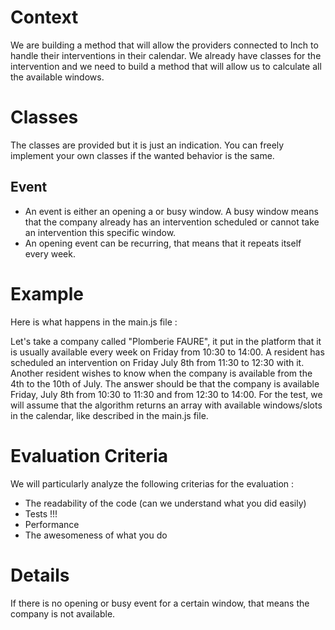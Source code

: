 Context
========
We are building a method that will allow the providers connected to Inch to handle their interventions in their calendar. We already have classes for the intervention and we need to build a method that will allow us to calculate all the available windows.

Classes
========
The classes are provided but it is just an indication. You can freely implement your own classes if the wanted behavior is the same.

## Event

* An event is either an opening a or busy window. A busy window means that the company already has an intervention scheduled or cannot take an intervention this specific window.
* An opening event can be recurring, that means that it repeats itself every week.


Example
========
Here is what happens in the main.js file :

Let's take a company called "Plomberie FAURE", it put in the platform that it is usually available every week on Friday from 10:30 to 14:00. A resident has scheduled an intervention on Friday July 8th from 11:30 to 12:30 with it. Another resident wishes to know when the company is available from the 4th to the 10th of July. The answer should be that the company is available Friday, July 8th from 10:30 to 11:30 and from 12:30 to 14:00. For the test, we will assume that the algorithm returns an array with available windows/slots in the calendar, like described in the main.js file.

Evaluation Criteria
==========
We will particularly analyze the following criterias for the evaluation :
* The readability of the code (can we understand what you did easily)
* Tests !!!
* Performance
* The awesomeness of what you do

Details
=======
If there is no opening or busy event for a certain window, that means the company is not available.